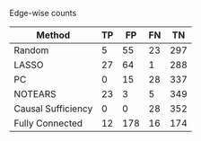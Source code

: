 Edge-wise counts

| Method             |   TP |   FP |   FN |   TN |
|--------------------|------|------|------|------|
| Random             |    5 |   55 |   23 |  297 |
| LASSO              |   27 |   64 |    1 |  288 |
| PC                 |    0 |   15 |   28 |  337 |
| NOTEARS            |   23 |    3 |    5 |  349 |
| Causal Sufficiency |    0 |    0 |   28 |  352 |
| Fully Connected    |   12 |  178 |   16 |  174 |
